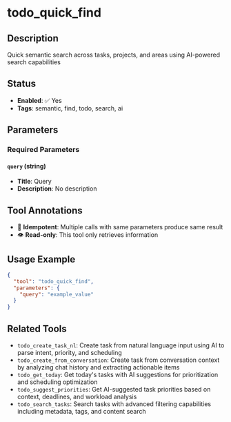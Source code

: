 # todo_quick_find

## Description
Quick semantic search across tasks, projects, and areas using AI-powered search capabilities

## Status
- **Enabled**: ✅ Yes
- **Tags**: semantic, find, todo, search, ai

## Parameters

### Required Parameters

#### `query` (string)
- **Title**: Query
- **Description**: No description

## Tool Annotations

- 🔄 **Idempotent**: Multiple calls with same parameters produce same result
- 👁️ **Read-only**: This tool only retrieves information

## Usage Example

```json
{
  "tool": "todo_quick_find",
  "parameters": {
    "query": "example_value"
  }
}
```

## Related Tools

- `todo_create_task_nl`: Create task from natural language input using AI to parse intent, priority, and scheduling
- `todo_create_from_conversation`: Create task from conversation context by analyzing chat history and extracting actionable items
- `todo_get_today`: Get today's tasks with AI suggestions for prioritization and scheduling optimization
- `todo_suggest_priorities`: Get AI-suggested task priorities based on context, deadlines, and workload analysis
- `todo_search_tasks`: Search tasks with advanced filtering capabilities including metadata, tags, and content search

